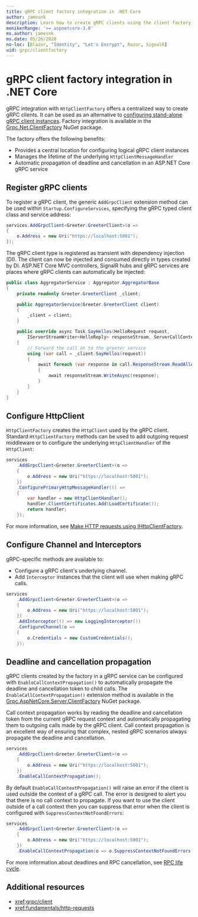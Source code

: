 ```yaml
---
title: gRPC client factory integration in .NET Core
author: jamesnk
description: Learn how to create gRPC clients using the client factory.
monikerRange: '>= aspnetcore-3.0'
ms.author: jamesnk
ms.date: 05/26/2020
no-loc: [Blazor, "Identity", "Let's Encrypt", Razor, SignalR]
uid: grpc/clientfactory
---
```

# gRPC client factory integration in .NET Core

gRPC integration with `HttpClientFactory` offers a centralized way to create gRPC clients. It can be used as an alternative to [configuring stand-alone gRPC client instances](xref:grpc/client). Factory integration is available in the [Grpc.Net.ClientFactory](https://www.nuget.org/packages/Grpc.Net.ClientFactory) NuGet package.

The factory offers the following benefits:

* Provides a central location for configuring logical gRPC client instances
* Manages the lifetime of the underlying `HttpClientMessageHandler`
* Automatic propagation of deadline and cancellation in an ASP.NET Core gRPC service

## Register gRPC clients

To register a gRPC client, the generic `AddGrpcClient` extension method can be used within `Startup.ConfigureServices`, specifying the gRPC typed client class and service address:

```csharp
services.AddGrpcClient<Greeter.GreeterClient>(o =>
{
    o.Address = new Uri("https://localhost:5001");
});
```

The gRPC client type is registered as transient with dependency injection (DI). The client can now be injected and consumed directly in types created by DI. ASP.NET Core MVC controllers, SignalR hubs and gRPC services are places where gRPC clients can automatically be injected:

```csharp
public class AggregatorService : Aggregator.AggregatorBase
{
    private readonly Greeter.GreeterClient _client;

    public AggregatorService(Greeter.GreeterClient client)
    {
        _client = client;
    }

    public override async Task SayHellos(HelloRequest request,
        IServerStreamWriter<HelloReply> responseStream, ServerCallContext context)
    {
        // Forward the call on to the greeter service
        using (var call = _client.SayHellos(request))
        {
            await foreach (var response in call.ResponseStream.ReadAllAsync())
            {
                await responseStream.WriteAsync(response);
            }
        }
    }
}
```

## Configure HttpClient

`HttpClientFactory` creates the `HttpClient` used by the gRPC client. Standard `HttpClientFactory` methods can be used to add outgoing request middleware or to configure the underlying `HttpClientHandler` of the `HttpClient`:

```csharp
services
    .AddGrpcClient<Greeter.GreeterClient>(o =>
    {
        o.Address = new Uri("https://localhost:5001");
    })
    .ConfigurePrimaryHttpMessageHandler(() =>
    {
        var handler = new HttpClientHandler();
        handler.ClientCertificates.Add(LoadCertificate());
        return handler;
    });
```

For more information, see [Make HTTP requests using IHttpClientFactory](xref:fundamentals/http-requests).

## Configure Channel and Interceptors

gRPC-specific methods are available to:

* Configure a gRPC client's underlying channel.
* Add `Interceptor` instances that the client will use when making gRPC calls.

```csharp
services
    .AddGrpcClient<Greeter.GreeterClient>(o =>
    {
        o.Address = new Uri("https://localhost:5001");
    })
    .AddInterceptor(() => new LoggingInterceptor())
    .ConfigureChannel(o =>
    {
        o.Credentials = new CustomCredentials();
    });
```

## Deadline and cancellation propagation

gRPC clients created by the factory in a gRPC service can be configured with `EnableCallContextPropagation()` to automatically propagate the deadline and cancellation token to child calls. The `EnableCallContextPropagation()` extension method is available in the [Grpc.AspNetCore.Server.ClientFactory](https://www.nuget.org/packages/Grpc.AspNetCore.Server.ClientFactory) NuGet package.

Call context propagation works by reading the deadline and cancellation token from the current gRPC request context and automatically propagating them to outgoing calls made by the gRPC client. Call context propagation is an excellent way of ensuring that complex, nested gRPC scenarios always propagate the deadline and cancellation.

```csharp
services
    .AddGrpcClient<Greeter.GreeterClient>(o =>
    {
        o.Address = new Uri("https://localhost:5001");
    })
    .EnableCallContextPropagation();
```

By default `EnableCallContextPropagation()` will raise an error if the client is used outside the context of a gRPC call. The error is designed to alert you that there is no call context to propagate. If you want to use the client outside of a call context then you can suppress that error when the client is configured with `SuppressContextNotFoundErrors`:

```csharp
services
    .AddGrpcClient<Greeter.GreeterClient>(o =>
    {
        o.Address = new Uri("https://localhost:5001");
    })
    .EnableCallContextPropagation(o => o.SuppressContextNotFoundErrors = true);
```

For more information about deadlines and RPC cancellation, see [RPC life cycle](https://www.grpc.io/docs/guides/concepts/#rpc-life-cycle).

## Additional resources

* <xref:grpc/client>
* <xref:fundamentals/http-requests>
